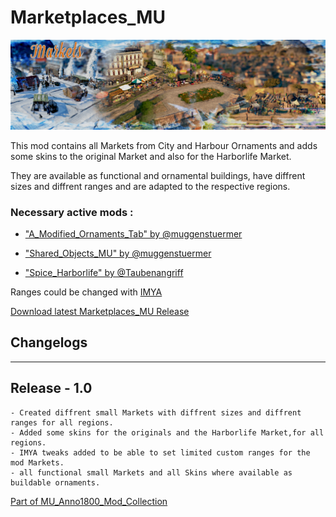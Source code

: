 # Marketplaces_MU

![](../doc/markets_banner.jpg)

This mod contains all Markets from City and Harbour Ornaments 
and adds some skins to the original Market and also for the Harborlife Market.

They are available as functional and ornamental buildings,
have diffrent sizes and diffrent ranges and are adapted to the respective regions.

### Necessary active mods :

- ["A_Modified_Ornaments_Tab" by @muggenstuermer](https://github.com/muggenstuermer/MU_Anno1800_Mod_Collection/releases/latest)

- ["Shared_Objects_MU" by @muggenstuermer](https://github.com/muggenstuermer/MU_Anno1800_Mod_Collection/releases/latest)

- ["Spice_Harborlife" by @Taubenangriff](https://mod.io/g/anno-1800/m/harborlife)


Ranges could be changed with [IMYA](https://github.com/anno-mods/iModYourAnno)

[Download latest Marketplaces_MU Release](https://github.com/muggenstuermer/MU_Anno1800_Mod_Collection/releases/latest)


## Changelogs

---------------------------
Release - 1.0
---------------------------

	- Created diffrent small Markets with diffrent sizes and diffrent ranges for all regions.
	- Added some skins for the originals and the Harborlife Market,for all regions.
	- IMYA tweaks added to be able to set limited custom ranges for the mod Markets.
	- all functional small Markets and all Skins where available as buildable ornaments.
	
	
	
[Part of MU_Anno1800_Mod_Collection](https://github.com/muggenstuermer/MU_Anno1800_Mod_Collection)